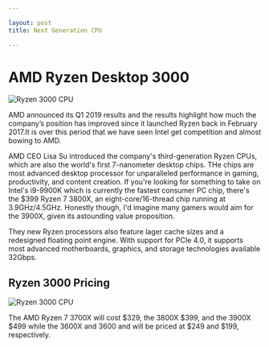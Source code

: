 ```yaml
---

layout: post
title: Next Generation CPU

---
```

# AMD Ryzen Desktop 3000
![Ryzen 3000 CPU](/assets/images/ryzen-3.jpg "Ryzen 3000")

AMD announced its Q1 2019 results and the results highlight how much the company’s position has improved since it launched Ryzen back in February 2017.It is over this period that we have seen Intel get competition and almost bowing to AMD. 

AMD CEO Lisa Su introduced the company's third-generation Ryzen CPUs, which are also the world's first 7-nanometer desktop chips. THe chips are most advanced desktop processor for unparalleled performance in gaming, productivity, and content creation. If you're looking for something to take on Intel's i9-9900K which is currently the fastest consumer PC chip, there's the $399 Ryzen 7 3800X, an eight-core/16-thread chip running at 3.9GHz/4.5GHz. Honestly though, I'd imagine many gamers would aim for the 3900X, given its astounding value proposition.


They new Ryzen processors also feature lager cache sizes and a redesigned floating point engine. With support for PCIe 4.0, it supports most advanced motherboards, graphics, and storage technologies available 32Gbps.

## Ryzen 3000 Pricing
![Ryzen 3000 CPU](/assets/images/computex2019.jpg "Ryzen 3000 Performance")



The AMD Ryzen 7 3700X will cost $329, the 3800X $399, and the 3900X $499 while the 3600X and 3600 and will be priced at $249 and $199, respectively.

